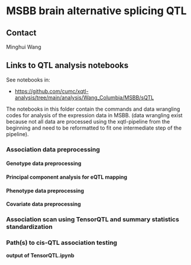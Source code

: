# MSBB brain alternative splicing QTL

## Contact

Minghui Wang

## Links to QTL analysis notebooks

See notebooks in: 

- https://github.com/cumc/xqtl-analysis/tree/main/analysis/Wang_Columbia/MSBB/sQTL

The notebooks in this folder contain the commands and data wrangling codes for analysis of the expression data in MSBB. (data wrangling exist because not all data are processed using the xqtl-pipeline from the beginning and need to be reformatted to fit one intermediate step of the pipeline).

### Association data preprocessing
#### Genotype data preprocessing

#### Principal component analysis for eQTL mapping

#### Phenotype data preprocessing

#### Covariate data preprocessing
  
### Association scan using TensorQTL and summary statistics standardization




### Path(s) to cis-QTL association testing

**output of TensorQTL.ipynb**

